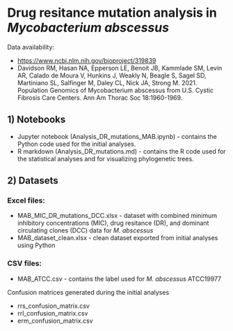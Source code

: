 # Drug resitance mutation analysis in *Mycobacterium abscessus*

Data availability: 
- https://www.ncbi.nlm.nih.gov/bioproject/319839
- Davidson RM, Hasan NA, Epperson LE, Benoit JB, Kammlade SM, Levin AR, Calado de Moura V, Hunkins J, Weakly N, Beagle S, Sagel SD, Martiniano SL, Salfinger M, Daley CL, Nick JA, Strong M. 2021. Population Genomics of Mycobacterium abscessus from U.S. Cystic Fibrosis Care Centers. Ann Am Thorac Soc 18:1960-1969.

## 1) Notebooks 
- Jupyter notebook (Analysis_DR_mutations_MAB.ipynb) - contains the Python code used for the initial analyses. 
- R markdown (Analysis_DR_mutations.md) - contains the R code used for the statistical analyses and for visualizing phylogenetic trees.

## 2) Datasets
### Excel files:
- MAB_MIC_DR_mutations_DCC.xlsx - dataset with combined minimum inhibitory concentrations (MIC), drug resitance (DR), and dominant circulating clones (DCC) data for *M. abscessus* 
- MAB_dataset_clean.xlsx - clean dataset exported from initial analyses using Python 

### CSV files: 
- MAB_ATCC.csv - contains the label used for *M. abscessus* ATCC19977

Confusion matrices generated during the initial analyses  
- rrs_confusion_matrix.csv
- rrl_confusion_matrix.csv
- erm_confusion_matrix.csv
